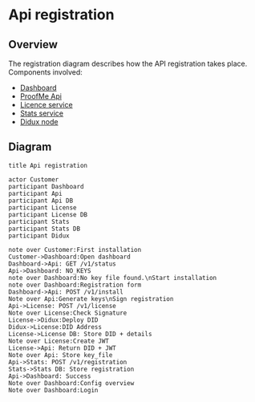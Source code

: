 # Api registration

## Overview

The registration diagram describes how the API registration takes place.
Components involved:

* [Dashboard](components/dashboard.md)
* [ProofMe Api](components/api.md)
* [Licence service](components/license.md)
* [Stats service](components/stats.md)
* [Didux node](components/node.md)

## Diagram

```websequencediagrams
title Api registration

actor Customer
participant Dashboard
participant Api
participant Api DB
participant License
participant License DB
participant Stats
participant Stats DB
participant Didux

note over Customer:First installation
Customer->Dashboard:Open dashboard
Dashboard->Api: GET /v1/status
Api->Dashboard: NO_KEYS
note over Dashboard:No key file found.\nStart installation
note over Dashboard:Registration form
Dashboard->Api: POST /v1/install
Note over Api:Generate keys\nSign registration
Api->License: POST /v1/license
Note over License:Check Signature
License->Didux:Deploy DID
Didux->License:DID Address
License->License DB: Store DID + details
Note over License:Create JWT
License->Api: Return DID + JWT
Note over Api: Store key_file
Api->Stats: POST /v1/registration
Stats->Stats DB: Store registration
Api->Dashboard: Success
Note over Dashboard:Config overview
Note over Dashboard:Login
```